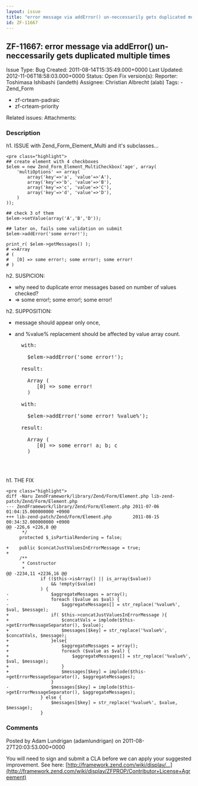 ```yaml
---
layout: issue
title: "error message via addError() un-neccessarily gets duplicated multiple times"
id: ZF-11667
---
```


ZF-11667: error message via addError() un-neccessarily gets duplicated multiple times
-------------------------------------------------------------------------------------

 Issue Type: Bug Created: 2011-08-14T15:35:49.000+0000 Last Updated: 2012-11-06T18:58:03.000+0000 Status: Open Fix version(s): 
 Reporter:  Toshimasa Ishibashi (iandeth)  Assignee:  Christian Albrecht (alab)  Tags: - Zend\_Form
- zf-crteam-padraic
- zf-crteam-priority
 
 Related issues: 
 Attachments: 
### Description

h1. ISSUE with Zend\_Form\_Element\_Multi and it's subclasses...

 
    <pre class="highlight">
    ## create element with 4 checkboxes
    $elem = new Zend_Form_Element_MultiCheckbox('age', array(
        'multiOptions' => array(
            array('key'=>'a', 'value'=>'A'),
            array('key'=>'b', 'value'=>'B'),
            array('key'=>'c', 'value'=>'C'),
            array('key'=>'d', 'value'=>'D'),
        )
    ));
    
    ## check 3 of them
    $elem->setValue(array('A','B','D'));
    
    ## later on, fails some validation on submit
    $elem->addError('some error!');
    
    print_r( $elem->getMessages() );
    # =>Array
    # (
    #   [0] => some error!; some error!; some error!
    # )


h2. SUSPICION:

- why need to duplicate error messages based on number of values checked?
- => some error!; some error!; some error!

h2. SUPPOSITION:

- message should appear only once,
- and %value% replacement should be affected by value array count.
 

    <pre class="highlight">
    with:
    
      $elem->addError('some error!');
    
    result:
    
      Array (
         [0] => some error!
      )
    
    with:
    
      $elem->addError('some error! %value%');
      
    result:
    
      Array (
         [0] => some error! a; b; c
      )
    


h1. THE FIX

 
    <pre class="highlight">
    diff -Naru ZendFramework/library/Zend/Form/Element.php lib-zend-patch/Zend/Form/Element.php 
    --- ZendFramework/library/Zend/Form/Element.php 2011-07-06 01:04:15.000000000 +0900
    +++ lib-zend-patch/Zend/Form/Element.php        2011-08-15 00:34:32.000000000 +0900
    @@ -226,6 +226,8 @@
          */
         protected $_isPartialRendering = false;
     
    +    public $concatJustValuesInErrorMessage = true;
    +
         /**
          * Constructor
          *
    @@ -2234,11 +2236,16 @@
                 if (($this->isArray() || is_array($value))
                     && !empty($value)
                 ) {
    -                $aggregateMessages = array();
    -                foreach ($value as $val) {
    -                    $aggregateMessages[] = str_replace('%value%', $val, $message);
    +                if( $this->concatJustValuesInErrorMessage ){
    +                    $concatVals = implode($this->getErrorMessageSeparator(), $value);
    +                    $messages[$key] = str_replace('%value%', $concatVals, $message);
    +                }else{
    +                    $aggregateMessages = array();
    +                    foreach ($value as $val) {
    +                        $aggregateMessages[] = str_replace('%value%', $val, $message);
    +                    }
    +                    $messages[$key] = implode($this->getErrorMessageSeparator(), $aggregateMessages);
                     }
    -                $messages[$key] = implode($this->getErrorMessageSeparator(), $aggregateMessages);
                 } else {
                     $messages[$key] = str_replace('%value%', $value, $message);
                 }


 

 

### Comments

Posted by Adam Lundrigan (adamlundrigan) on 2011-08-27T20:03:53.000+0000

You will need to sign and submit a CLA before we can apply your suggested improvement. See here: [http://framework.zend.com/wiki/display/…](http://framework.zend.com/wiki/display/ZFPROP/Contributor+License+Agreement)

 

 